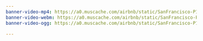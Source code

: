 ```yaml
---
banner-video-mp4: https://a0.muscache.com/airbnb/static/SanFrancisco-P1-0.mp4" type="video/mp4
banner-video-webm: https://a0.muscache.com/airbnb/static/SanFrancisco-P1-0.webm" type="video/webm
banner-video-ogg: https://a0.muscache.com/airbnb/static/SanFrancisco-P1-0.ogg" type="video/ogg

---
```


